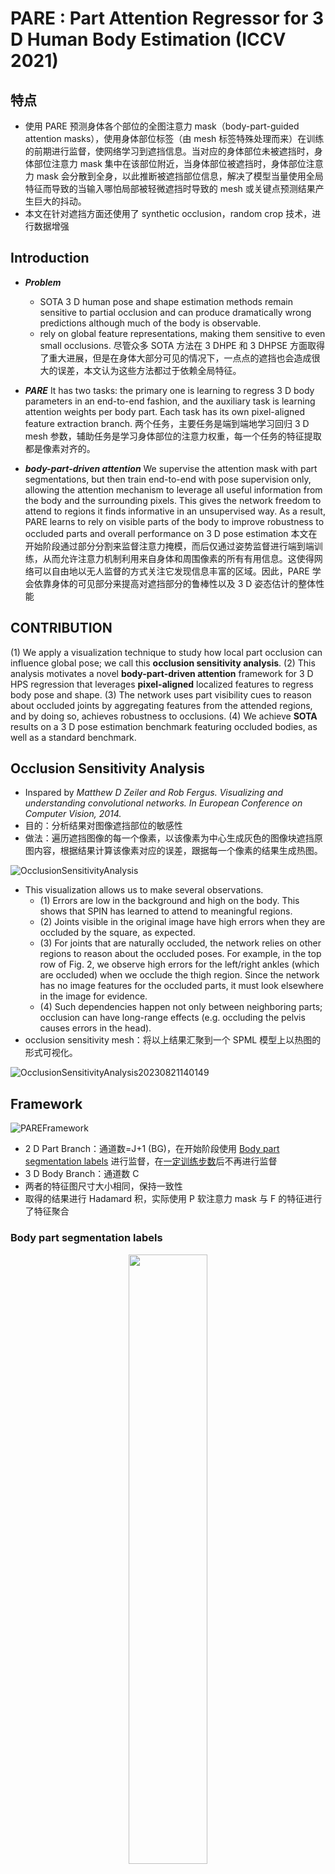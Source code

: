# PARE : Part Attention Regressor for 3 D Human Body Estimation (ICCV 2021)

## 特点
+ 使用 PARE 预测身体各个部位的全图注意力 mask（body-part-guided attention masks），使用身体部位标签（由 mesh 标签特殊处理而来）在训练的前期进行监督，使网络学习到遮挡信息。当对应的身体部位未被遮挡时，身体部位注意力 mask 集中在该部位附近，当身体部位被遮挡时，身体部位注意力 mask 会分散到全身，以此推断被遮挡部位信息，解决了模型当量使用全局特征而导致的当输入哪怕局部被轻微遮挡时导致的 mesh 或关键点预测结果产生巨大的抖动。
+ 本文在针对遮挡方面还使用了 synthetic occlusion，random crop 技术，进行数据增强

## Introduction
+ ***Problem***
	+ SOTA 3 D human pose and shape estimation methods remain sensitive to partial occlusion and can produce dramatically wrong predictions although much of the body is observable.
	+ rely on global feature representations, making them sensitive to even small occlusions.
	尽管众多 SOTA 方法在 3 DHPE 和 3 DHPSE 方面取得了重大进展，但是在身体大部分可见的情况下，一点点的遮挡也会造成很大的误差，本文认为这些方法都过于依赖全局特征。

+ ***PARE***
	It has two tasks: the primary one is learning to regress 3 D body parameters in an end-to-end fashion, and the auxiliary task is learning attention weights per body part. Each task has its own pixel-aligned feature extraction branch.
	两个任务，主要任务是端到端地学习回归 3 D mesh 参数，辅助任务是学习身体部位的注意力权重，每一个任务的特征提取都是像素对齐的。

+ ***body-part-driven attention***
	We supervise the attention mask with part segmentations, but then train end-to-end with pose supervision only, allowing the attention mechanism to leverage all useful information from the body and the surrounding pixels. This gives the network freedom to attend to regions it finds informative in an unsupervised way. As a result, PARE learns to rely on visible parts of the body to improve robustness to occluded parts and overall performance on 3 D pose estimation
	本文在开始阶段通过部分分割来监督注意力掩模，而后仅通过姿势监督进行端到端训练，从而允许注意力机制利用来自身体和周围像素的所有有用信息。这使得网络可以自由地以无人监督的方式关注它发现信息丰富的区域。因此，PARE 学会依靠身体的可见部分来提高对遮挡部分的鲁棒性以及 3 D 姿态估计的整体性能

## CONTRIBUTION
 (1) We apply a visualization technique  to study how local part occlusion can influence global pose; we call this **occlusion sensitivity analysis**.
 (2) This analysis motivates a novel **body-part-driven attention** framework for 3 D HPS regression that leverages **pixel-aligned** localized features to regress body pose and shape.
 (3) The network uses part visibility cues to reason about occluded joints by aggregating features from the attended regions, and by doing so, achieves robustness to occlusions. 
 (4) We achieve **SOTA** results on a 3 D pose estimation benchmark featuring occluded bodies, as well as a standard benchmark.

## Occlusion Sensitivity Analysis
+ Inspared by *Matthew D Zeiler and Rob Fergus. Visualizing and understanding convolutional networks. In European Conference on Computer Vision, 2014.*
+ 目的：分析结果对图像遮挡部位的敏感性
+ 做法：遍历遮挡图像的每一个像素，以该像素为中心生成灰色的图像块遮挡原图内容，根据结果计算该像素对应的误差，跟据每一个像素的结果生成热图。

![OcclusionSensitivityAnalysis](./attachment/OcclusionSensitivityAnalysis20230821135253.png)

+ This visualization allows us to make several observations. 
	+ (1) Errors are low in the background and high on the body. This shows that SPIN has learned to attend to meaningful regions.
	+ (2) Joints visible in the original image have high errors when they are occluded by the square, as expected. 
	+ (3) For joints that are naturally occluded, the network relies on other regions to reason about the occluded poses. For example, in the top row of Fig. 2, we observe high errors for the left/right ankles (which are occluded) when we occlude the thigh region. Since the network has no image features for the occluded parts, it must look elsewhere in the image for evidence. 
	+ (4) Such dependencies happen not only between neighboring parts; occlusion can have long-range effects (e.g. occluding the pelvis causes errors in the head).
+ occlusion sensitivity mesh：将以上结果汇聚到一个 SPML 模型上以热图的形式可视化。

![OcclusionSensitivityAnalysis20230821140149](./attachment/OcclusionSensitivityAnalysis20230821140149.png)

## Framework

![PAREFramework](./attachment/PAREFramework20230821140518.png)

+ 2 D Part Branch：通道数=J+1 (BG)，在开始阶段使用 [Body part segmentation labels](./attachment/PAREBodyPart20230821141324.png) 进行监督，在[一定训练步数](./attachment/Result20230821142204.png)后不再进行监督
+ 3 D Body Branch：通道数 C
+ 两者的特征图尺寸大小相同，保持一致性
+ 取得的结果进行 Hadamard 积，实际使用 P 软注意力 mask 与 F 的特征进行了特征聚合

### Body part segmentation labels
<div align="center">
	<img src="./attachment/PAREBodyPart20230821141324.png" width="50%" height="50%" align=center />
</div>

+ The part segmentation labels are obtained through rendering segmented SMPL meshes, as visualized in Fig. 4. We use 24 parts corresponding to 24 SMPL joints. See Sup. Mat. for samples of part segmentation labels. We used the PyTorch reimplementation of Neural Mesh Renderer to render the parts. For samples without a part segmentation label, we do not supervise the 2 D branch.
	通过绘制分割后的 SMPL 网格获得部位分割标签，如图所示。我们使用24个部位对应24个 SMPL 接头。我们使用 PyTorch 重新实现的神经网格渲染器来渲染部件。对于没有零件分割标签的样品，我们不监督二维分支。

<div align="center">
	<img src="./attachment/Result20230821142204.png" width="50%" height="50%" align=center />
</div>

## Train

![PARETrain20230821142543](./attachment/PARETrain20230821142543.png)

+ synthetic occlusion
+ random crop
+ extract data 

## Result
<div align="center">
	<img src="./attachment/PAREResult20230821142833.png" width="50%" height="50%" align=center />
	<img src="./attachment/PAREResult20230821142757.png" width="50%" height="50%" align=center />
	<img src="./attachment/PAREResult20230821142859.png" width="50%" height="50%" align=center />
</div>

![PAREResult20230821142914](./attachment/PAREResult20230821142914.png)
